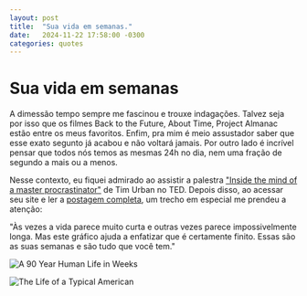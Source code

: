 ```yaml
---
layout: post
title:  "Sua vida em semanas."
date:   2024-11-22 17:58:00 -0300
categories: quotes
---
```

# Sua vida em semanas

A dimessão tempo sempre me fascinou e trouxe indagações. Talvez seja por isso que os filmes Back to the Future, About Time, Project Almanac estão entre os meus favoritos. Enfim, pra mim é meio assustador saber que esse exato segunto já acabou e não voltará jamais. Por outro lado é incrível pensar que todos nós temos as mesmas 24h no dia, nem uma fração de segundo a mais ou a menos.

Nesse contexto, eu fiquei admirado ao assistir a palestra ["Inside the mind of a master procrastinator"](https://www.youtube.com/watch?v=arj7oStGLkU) de Tim Urban no TED. Depois disso, ao acessar seu site e ler a [postagem completa](https://waitbutwhy.com/2014/05/life-weeks.html), um trecho em especial me prendeu a atenção:

"Às vezes a vida parece muito curta e outras vezes parece impossivelmente longa. Mas este gráfico ajuda a enfatizar que é certamente finito. Essas são as suas semanas e são tudo que você tem."

![A 90 Year Human Life in Weeks](/_images/90-anos-vida-em-semanas.jpeg)

![The Life of a Typical American](/_images/vida-em-semanas-de-um-americano-tipico.jpeg)
